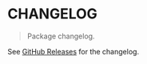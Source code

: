 # CHANGELOG

> Package changelog.

See [GitHub Releases](https://github.com/stdlib-js/stats-base-dists-uniform/releases) for the changelog.